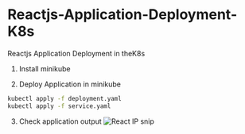 # Reactjs-Application-Deployment-K8s
Reactjs Application Deployment in theK8s

1. Install minikube

2. Deploy Application in minikube

```bash
kubectl apply -f deployment.yaml
kubectl apply -f service.yaml
```

3. Check application output
![React IP snip](https://github.com/RakeshGuttedar/Reactjs-Application-Deployment-K8s/assets/126683029/0c7cfb4f-d9c8-47ee-baab-e7b107b37e89)
